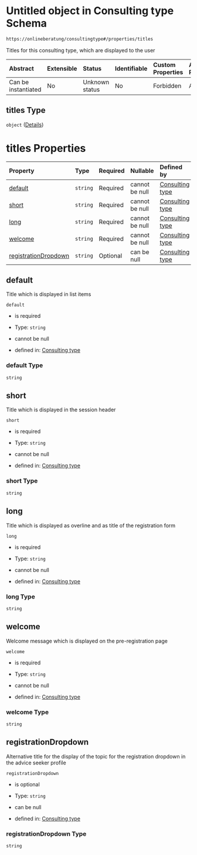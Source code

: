# Untitled object in Consulting type Schema

```txt
https://onlineberatung/consultingtype#/properties/titles
```

Titles for this consulting type, which are displayed to the user

| Abstract            | Extensible | Status         | Identifiable | Custom Properties | Additional Properties | Access Restrictions | Defined In                                                           |
| :------------------ | :--------- | :------------- | :----------- | :---------------- | :-------------------- | :------------------ | :------------------------------------------------------------------- |
| Can be instantiated | No         | Unknown status | No           | Forbidden         | Allowed               | none                | [consulting-type.json*](consulting-type.json "open original schema") |

## titles Type

`object` ([Details](consulting-type-properties-titles.md))

# titles Properties

| Property                                      | Type     | Required | Nullable       | Defined by                                                                                                                                                                         |
| :-------------------------------------------- | :------- | :------- | :------------- | :--------------------------------------------------------------------------------------------------------------------------------------------------------------------------------- |
| [default](#default)                           | `string` | Required | cannot be null | [Consulting type](consulting-type-properties-titles-properties-default.md "https://onlineberatung/consultingtype#/properties/titles/properties/default")                           |
| [short](#short)                               | `string` | Required | cannot be null | [Consulting type](consulting-type-properties-titles-properties-short.md "https://onlineberatung/consultingtype#/properties/titles/properties/short")                               |
| [long](#long)                                 | `string` | Required | cannot be null | [Consulting type](consulting-type-properties-titles-properties-long.md "https://onlineberatung/consultingtype#/properties/titles/properties/long")                                 |
| [welcome](#welcome)                           | `string` | Required | cannot be null | [Consulting type](consulting-type-properties-titles-properties-welcome.md "https://onlineberatung/consultingtype#/properties/titles/properties/welcome")                           |
| [registrationDropdown](#registrationdropdown) | `string` | Optional | can be null    | [Consulting type](consulting-type-properties-titles-properties-registrationdropdown.md "https://onlineberatung/consultingtype#/properties/titles/properties/registrationDropdown") |

## default

Title which is displayed in list items

`default`

*   is required

*   Type: `string`

*   cannot be null

*   defined in: [Consulting type](consulting-type-properties-titles-properties-default.md "https://onlineberatung/consultingtype#/properties/titles/properties/default")

### default Type

`string`

## short

Title which is displayed in the session header

`short`

*   is required

*   Type: `string`

*   cannot be null

*   defined in: [Consulting type](consulting-type-properties-titles-properties-short.md "https://onlineberatung/consultingtype#/properties/titles/properties/short")

### short Type

`string`

## long

Title which is displayed as overline and as title of the registration form

`long`

*   is required

*   Type: `string`

*   cannot be null

*   defined in: [Consulting type](consulting-type-properties-titles-properties-long.md "https://onlineberatung/consultingtype#/properties/titles/properties/long")

### long Type

`string`

## welcome

Welcome message which is displayed on the pre-registration page

`welcome`

*   is required

*   Type: `string`

*   cannot be null

*   defined in: [Consulting type](consulting-type-properties-titles-properties-welcome.md "https://onlineberatung/consultingtype#/properties/titles/properties/welcome")

### welcome Type

`string`

## registrationDropdown

Alternative title for the display of the topic for the registration dropdown in the advice seeker profile

`registrationDropdown`

*   is optional

*   Type: `string`

*   can be null

*   defined in: [Consulting type](consulting-type-properties-titles-properties-registrationdropdown.md "https://onlineberatung/consultingtype#/properties/titles/properties/registrationDropdown")

### registrationDropdown Type

`string`

